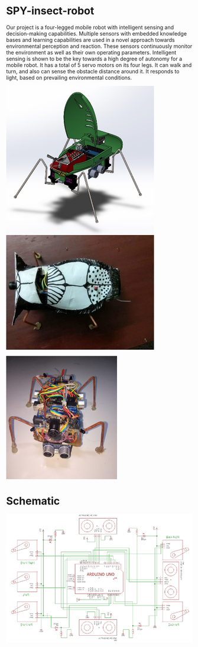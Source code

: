 # SPY-insect-robot
Our project is a four-legged mobile robot with intelligent sensing and decision-making capabilities. Multiple sensors with embedded knowledge bases and learning capabilities are used in a novel approach towards environmental perception and reaction. These sensors continuously monitor the environment as well as their own operating parameters. Intelligent sensing is shown to be the key towards a high degree of autonomy for a mobile robot. It has a total of 5 servo motors on its four legs. It can walk and turn, and also can sense the obstacle distance around it. It responds to light, based on prevailing environmental conditions.

<img width="400" src="https://github.com/Ahsan728/SPY-insect-robot/blob/master/Robot%20insect.jpg"><img width="400" src="https://github.com/Ahsan728/SPY-insect-robot/blob/master/robot%20insect.jpeg">


<img width="300" src="https://github.com/Ahsan728/SPY-insect-robot/blob/master/IMG20180728212005.jpg">

# Schematic
<img width="600" src="https://github.com/Ahsan728/SPY-insect-robot/blob/master/insect.PNG">
